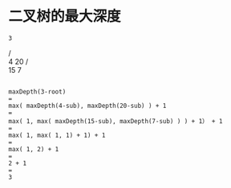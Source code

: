 二叉树的最大深度
=========================


    3
   / \
  4   20
     /  \
    15   7
         
```shell
  
maxDepth(3-root) 
=
max( maxDepth(4-sub), maxDepth(20-sub) ) + 1
=
max( 1, max( maxDepth(15-sub), maxDepth(7-sub) ) ) + 1） + 1
=
max( 1, max( 1, 1) + 1) + 1
=
max( 1, 2) + 1
=
2 + 1
=
3
  
``` 
